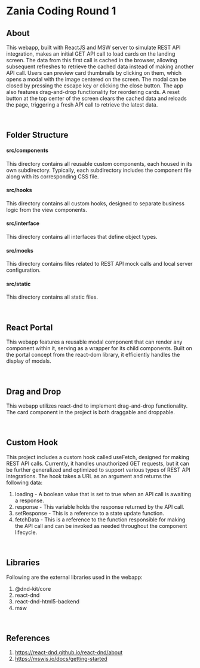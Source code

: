 # Zania Coding Round 1

## About
This webapp, built with ReactJS and MSW server to simulate REST API integration, makes an initial GET API call to load cards on the landing screen. The data from this first call is cached in the browser, allowing subsequent refreshes to retrieve the cached data instead of making another API call. Users can preview card thumbnails by clicking on them, which opens a modal with the image centered on the screen. The modal can be closed by pressing the escape key or clicking the close button. The app also features drag-and-drop functionality for reordering cards. A reset button at the top center of the screen clears the cached data and reloads the page, triggering a fresh API call to retrieve the latest data.

<br/>

## Folder Structure
#### src/components
This directory contains all reusable custom components, each housed in its own subdirectory. Typically, each subdirectory includes the component file along with its corresponding CSS file.
#### src/hooks
This directory contains all custom hooks, designed to separate business logic from the view components.
#### src/interface
This directory contains all interfaces that define object types.
#### src/mocks
This directory contains files related to REST API mock calls and local server configuration.
#### src/static
This directory contains all static files.

<br/>

## React Portal
This webapp features a reusable modal component that can render any component within it, serving as a wrapper for its child components. Built on the portal concept from the react-dom library, it efficiently handles the display of modals.

<br/>

## Drag and Drop
This webapp utilizes react-dnd to implement drag-and-drop functionality. The card component in the project is both draggable and droppable.

<br/>

## Custom Hook
This project includes a custom hook called useFetch, designed for making REST API calls. Currently, it handles unauthorized GET requests, but it can be further generalized and optimized to support various types of REST API integrations. The hook takes a URL as an argument and returns the following data:
1. loading - A boolean value that is set to true when an API call is awaiting a response.
2. response - This variable holds the response returned by the API call.
3. setResponse - This is a reference to a state update function.
4. fetchData - This is a reference to the function responsible for making the API call and can be invoked as needed throughout the component lifecycle.

<br/>

## Libraries
Following are the external libraries used in the webapp:
1. @dnd-kit/core
2. react-dnd
3. react-dnd-html5-backend
4. msw

<br/>

## References
1. https://react-dnd.github.io/react-dnd/about
2. https://mswjs.io/docs/getting-started